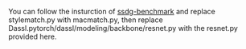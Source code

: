 You can follow the insturction of [ssdg-benchmark](https://github.com/KaiyangZhou/ssdg-benchmark) and replace stylematch.py with macmatch.py, then replace Dassl.pytorch/dassl/modeling/backbone/resnet.py with the resnet.py provided here.
